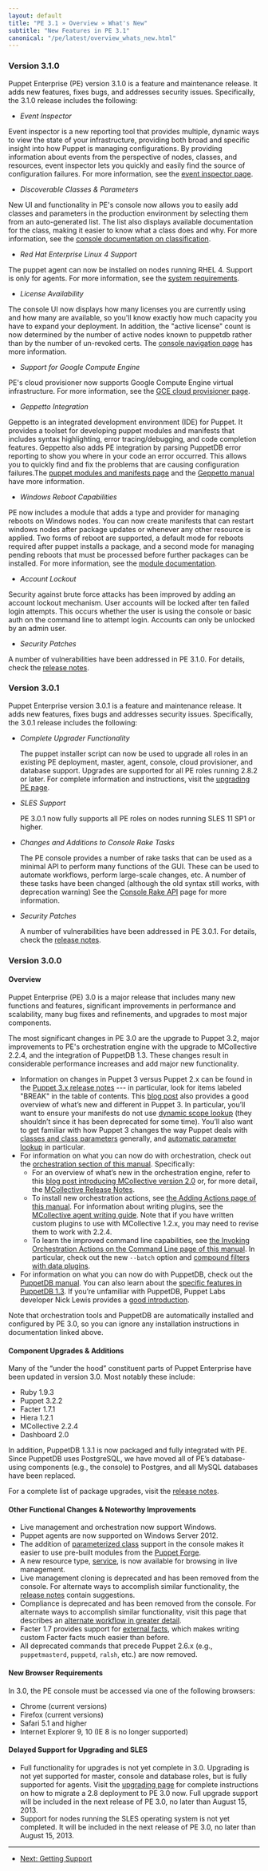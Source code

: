 ```yaml
---
layout: default
title: "PE 3.1 » Overview » What's New"
subtitle: "New Features in PE 3.1"
canonical: "/pe/latest/overview_whats_new.html"
---
```


### Version 3.1.0

Puppet Enterprise (PE) version 3.1.0 is a feature and maintenance release. It adds new features, fixes bugs, and addresses security issues. Specifically, the 3.1.0 release includes the following:

* *Event Inspector*

Event inspector is a new reporting tool that provides multiple, dynamic ways to view the state of your infrastructure, providing both broad and specific insight into how Puppet is managing configurations. By providing information about events from the perspective of nodes, classes, and resources, event inspector lets you quickly and easily find the source of configuration failures. For more information, see the [event inspector page](console_event-inspector.html).

* *Discoverable Classes & Parameters*

New UI and functionality in PE's console now allows you to easily add classes and parameters in the production environment by selecting them from an auto-generated list. The list also displays available documentation for the class, making it easier to know what a class does and why. For more information, see the [console documentation on classification](console_classes_groups.html#viewing-the-known-classes).

 * *Red Hat Enterprise Linux 4 Support*

The puppet agent can now be installed on nodes running RHEL 4. Support is only for agents. For more information, see the [system requirements](install_system_requirements.html).

* *License Availability*

The console UI now displays how many licenses you are currently using and how many are available, so you'll know exactly how much capacity you have to expand your deployment. In addition, the "active license" count is now determined by the number of active nodes known to puppetdb rather than by the number of un-revoked certs. The [console navigation page](console_navigating.html) has more information. 

* *Support for Google Compute Engine*

PE's cloud provisioner now supports Google Compute Engine virtual infrastructure. For more information, see the [GCE cloud provisioner page](cloudprovisioner_gce.html).

* *Geppetto Integration*

Geppetto is an integrated development environment (IDE) for Puppet. It provides a toolset for developing puppet modules and manifests that includes syntax highlighting, error tracing/debugging, and code completion features. Geppetto also adds PE integration by parsing PuppetDB error reporting to show you where in your code an error occurred. This allows you to quickly find and fix the problems that are causing configuration failures.The [puppet modules and manifests page](puppet_modules_manifests.html) and the [Geppetto manual](/geppetto/4.0/index.html) have more information.

* *Windows Reboot Capabilities*

PE now includes a module that adds a type and provider for managing reboots on Windows nodes. You can now create manifests that can restart windows nodes after package updates or whenever any other resource is applied. Two forms of reboot are supported, a default mode for reboots required after puppet installs a package, and a second mode for managing pending reboots that must be processed before further packages can be installed. For more information, see the [module documentation](https://forge.puppetlabs.com/puppetlabs/reboot).

*  *Account Lockout*

Security against brute force attacks has been improved by adding an account lockout mechanism. User accounts will be locked after ten failed login attempts. This occurs whether the user is using the console or basic auth on the command line to attempt login. Accounts can only be unlocked by an admin user.

* *Security Patches*

A number of vulnerabilities have been addressed in PE 3.1.0. For details, check the [release notes](appendix.html#release-notes).

### Version 3.0.1

Puppet Enterprise version 3.0.1 is a feature and maintenance release. It adds new features, fixes bugs and addresses security issues. Specifically, the 3.0.1 release includes the following:

  * *Complete Upgrader Functionality*

    The puppet installer script can now be used to upgrade all roles in an existing PE deployment, master, agent, console, cloud provisioner, and database support. Upgrades are supported for all PE roles running 2.8.2 or later. For complete information and instructions, visit the [upgrading PE page](install_upgrading.html).

  * *SLES Support*

    PE 3.0.1 now fully supports all PE roles on nodes running SLES 11 SP1 or higher.

  * *Changes and Additions to Console Rake Tasks*

    The PE console provides a number of rake tasks that can be used as a minimal API to perform many functions of the GUI. These can be used to automate workflows, perform large-scale changes, etc. A number of these tasks have been changed (although the old syntax still works, with deprecation warning) See the [Console Rake API](console_rake_api.html) page for more information.

  * *Security Patches*

    A number of vulnerabilities have been addressed in PE 3.0.1. For details, check the [release notes](appendix.html#release-notes).


### Version 3.0.0

#### Overview

Puppet Enterprise (PE) 3.0 is a major release that includes many new functions and features, significant improvements in performance and scalability, many bug fixes and refinements, and upgrades to most major components.

The most significant changes in PE 3.0 are the upgrade to Puppet 3.2, major improvements to PE's orchestration engine with the upgrade to MCollective 2.2.4, and the integration of PuppetDB 1.3. These changes result in considerable performance increases and add major new functionality.

* Information on changes in Puppet 3 versus Puppet 2.x can be found in the [Puppet 3.x release notes](/puppet/3/reference/release_notes.html) --- in particular, look for items labeled "BREAK" in the table of contents. This [blog post](https://puppetlabs.com/blog/say-hello-to-puppet-3/) also provides a good overview of what’s new and different in Puppet 3. In particular, you’ll want to ensure your manifests do not use [dynamic scope lookup](/guides/scope_and_puppet.html) (they shouldn’t since it has been deprecated for some time). You’ll also want to get familiar with how Puppet 3 changes the way Puppet deals with [classes and class parameters](/puppet/3/reference/lang_classes.html) generally, and [automatic parameter lookup](/hiera/1/puppet.html#automatic-parameter-lookup) in particular.
* For information on what you can now do with orchestration, check out the [orchestration section of this manual](./orchestration_overview.html). Specifically:
    * For an overview of what’s new in the orchestration engine, refer to this [blog post introducing MCollective version 2.0](http://puppetlabs.com/blog/announcing-the-marionette-collective-2-0/) or, for more detail, the [MCollective Release Notes](/mcollective/releasenotes.html).
    * To install new orchestration actions, see [the Adding Actions page of this manual](./orchestration_adding_actions.html). For information about writing plugins, see the [MCollective agent writing guide](/mcollective/simplerpc/agents.html). Note that if you have written custom plugins to use with MCollective 1.2.x, you may need to revise them to work with 2.2.4.
    * To learn the improved command line capabilities, see [the Invoking Orchestration Actions on the Command Line page of this manual](./orchestration_invoke_cli.html). In particular, check out the new `--batch` option and [compound filters with data plugins](./orchestration_invoke_cli.html#compound-select-filters).
* For information on what you can now do with PuppetDB, check out the [PuppetDB manual](/puppetdb/1.3/). You can also learn about the [specific features in PuppetDB 1.3](https://puppetlabs.com/blog/puppetdb-1-3/). If you’re unfamiliar with PuppetDB, Puppet Labs developer Nick Lewis provides a [good introduction](http://puppetlabs.com/blog/introducing-puppetdb-put-your-data-to-work/).

Note that orchestration tools and PuppetDB are automatically installed and configured by PE 3.0, so you can ignore any installation instructions in documentation linked above.

#### Component Upgrades & Additions

Many of the “under the hood” constituent parts of Puppet Enterprise have been updated in version 3.0. Most notably these include:

* Ruby 1.9.3
* Puppet 3.2.2
* Facter 1.7.1
* Hiera 1.2.1
* MCollective 2.2.4
* Dashboard 2.0

In addition, PuppetDB 1.3.1 is now packaged and fully integrated with PE. Since PuppetDB uses PostgreSQL, we have moved all of PE’s database-using components (e.g., the console) to Postgres, and all MySQL databases have been replaced.

For a complete list of package upgrades, visit the [release notes](./appendix.html#release-notes).

#### Other Functional Changes & Noteworthy Improvements

* Live management and orchestration now support Windows.
* Puppet agents are now supported on Windows Server 2012.
* The addition of [parameterized class](/guides/parameterized_classes.html) support in the console makes it easier to use pre-built modules from the [Puppet Forge](http://forge.puppetlabs.com/).
* A new resource type, [service](/references/3.2.latest/type.html#service), is now available for browsing in live management.
* Live management cloning is deprecated and has been removed from the console. For alternate ways to accomplish similar functionality, the [release notes](./appendix.html#release-notes) contain suggestions.
* Compliance is deprecated and has been removed from the console. For alternate ways to accomplish similar functionality, visit this page that describes an [alternate workflow in greater detail](./compliance_alt.html).
* Facter 1.7 provides support for [external facts](https://puppetlabs.com/blog/facter-1-7-introduces-external-facts/), which makes writing custom Facter facts much easier than before.
* All deprecated commands that precede Puppet 2.6.x (e.g., `puppetmasterd`, `puppetd`, `ralsh`, etc.) are now removed.

#### New Browser Requirements
In 3.0, the PE console must be accessed via one of the following browsers:

* Chrome (current versions)
* Firefox (current versions)
* Safari 5.1 and higher
* Internet Explorer 9, 10 (IE 8 is no longer supported)

#### Delayed Support for Upgrading and SLES

* Full functionality for upgrades is not yet complete in 3.0. Upgrading is not yet supported for master, console and database roles, but is fully supported for agents. Visit the [upgrading page](./install_upgrading) for complete instructions on how to migrate a 2.8 deployment to PE 3.0 now. Full upgrade support will be included in the next release of PE 3.0, no later than August 15, 2013.
* Support for nodes running the SLES operating system is not yet completed. It will be included in the next release of PE 3.0, no later than August 15, 2013.


* * *

- [Next: Getting Support](./overview_getting_support.html)

